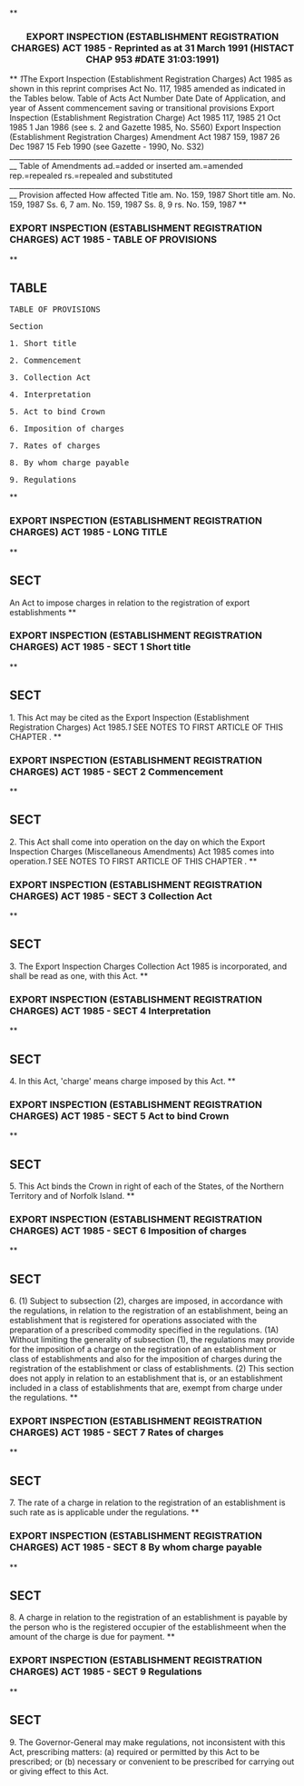 **<b>

### <center><name>EXPORT INSPECTION (ESTABLISHMENT REGISTRATION CHARGES) ACT 1985 - Reprinted as at 31 March 1991 (HISTACT CHAP 953 #DATE 31:03:1991) </name></center>
</b>** *1*The Export Inspection (Establishment Registration Charges) Act 1985 as shown in this reprint comprises Act No. 117, 1985 amended as indicated in the Tables below.<lf>                          Table of Acts<lf> Act<lf> Number         Date          Date of                            Application,<lf> and year       of Assent     commencement                       saving or<lf>                                                                 transitional<lf>                                                                 provisions<lf> Export Inspection (Establishment Registration Charge) Act 1985<lf> 117, 1985      21 Oct 1985   1 Jan 1986 (see<lf>                              s. 2 and Gazette 1985, No. S560)<lf> Export Inspection (Establishment Registration Charges) Amendment Act 1987<lf> 159, 1987      26 Dec 1987   15 Feb 1990 (see Gazette           -<lf>                              1990, No. S32)<lf> ______________________________________________________________________________ __ Table of Amendments<lf> ad.=added or inserted am.=amended rep.=repealed rs.=repealed and substituted<lf> ______________________________________________________________________________ __ Provision affected<lf>           How affected<lf> Title<lf>          am. No. 159, 1987<lf> Short title<lf>          am. No. 159, 1987<lf> Ss. 6, 7<lf>          am. No. 159, 1987<lf> Ss. 8, 9<lf>          rs. No. 159, 1987<lf> </lf></lf></lf></lf></lf></lf></lf></lf></lf></lf></lf></lf></lf></lf></lf></lf></lf></lf></lf></lf></lf></lf></lf></lf></lf>
**<b>

### <name>EXPORT INSPECTION (ESTABLISHMENT REGISTRATION CHARGES) ACT 1985 - TABLE OF PROVISIONS </name>
</b>** 

## TABLE
<tables> <tt>                              TABLE OF PROVISIONS<lf> 

Section<lf> <p>     1\. Short title<lf> <p>     2\. Commencement<lf> <p>     3\. Collection Act<lf> <p>     4\. Interpretation<lf> <p>     5\. Act to bind Crown<lf> <p>     6\. Imposition of charges<lf> <p>     7\. Rates of charges<lf> <p>     8\. By whom charge payable<lf> <p>     9\. Regulations<lf> </lf></p></lf></p></lf></p></lf></p></lf></p></lf></p></lf></p></lf></p></lf></p></lf>
</lf></tt></tables>
**<b>

### <name>EXPORT INSPECTION (ESTABLISHMENT REGISTRATION CHARGES) ACT 1985 - LONG TITLE </name>
</b>** 

## SECT
<sect>     An Act to impose charges in relation to the registration of export<lf>                                establishments<lf> </lf></lf></sect>
**<b>

### <name>EXPORT INSPECTION (ESTABLISHMENT REGISTRATION CHARGES) ACT 1985 - SECT 1 Short title </name>
</b>** 

## SECT
<sect>   1\. This Act may be cited as the Export Inspection (Establishment Registration Charges) Act 1985.*1* SEE NOTES TO FIRST ARTICLE OF THIS CHAPTER . </sect>
**<b>

### <name>EXPORT INSPECTION (ESTABLISHMENT REGISTRATION CHARGES) ACT 1985 - SECT 2 Commencement </name>
</b>** 

## SECT
<sect>   2\. This Act shall come into operation on the day on which the Export Inspection Charges (Miscellaneous Amendments) Act 1985 comes into operation.*1* SEE NOTES TO FIRST ARTICLE OF THIS CHAPTER . </sect>
**<b>

### <name>EXPORT INSPECTION (ESTABLISHMENT REGISTRATION CHARGES) ACT 1985 - SECT 3 Collection Act </name>
</b>** 

## SECT
<sect>   3\. The Export Inspection Charges Collection Act 1985 is incorporated, and shall be read as one, with this Act. </sect>
**<b>

### <name>EXPORT INSPECTION (ESTABLISHMENT REGISTRATION CHARGES) ACT 1985 - SECT 4 Interpretation </name>
</b>** 

## SECT
<sect>   4\. In this Act, 'charge' means charge imposed by this Act. </sect>
**<b>

### <name>EXPORT INSPECTION (ESTABLISHMENT REGISTRATION CHARGES) ACT 1985 - SECT 5 Act to bind Crown </name>
</b>** 

## SECT
<sect>   5\. This Act binds the Crown in right of each of the States, of the Northern Territory and of Norfolk Island. </sect>
**<b>

### <name>EXPORT INSPECTION (ESTABLISHMENT REGISTRATION CHARGES) ACT 1985 - SECT 6 Imposition of charges </name>
</b>** 

## SECT
<sect>   6\. (1) Subject to subsection (2), charges are imposed, in accordance with the regulations, in relation to the registration of an establishment, being an establishment that is registered for operations associated with the preparation of a prescribed commodity specified in the regulations.<lf>   (1A) Without limiting the generality of subsection (1), the regulations may provide for the imposition of a charge on the registration of an establishment or class of establishments and also for the imposition of charges during the registration of the establishment or class of establishments.<lf>   (2) This section does not apply in relation to an establishment that is, or an establishment included in a class of establishments that are, exempt from charge under the regulations. </lf></lf></sect>
**<b>

### <name>EXPORT INSPECTION (ESTABLISHMENT REGISTRATION CHARGES) ACT 1985 - SECT 7 Rates of charges </name>
</b>** 

## SECT
<sect>   7\. The rate of a charge in relation to the registration of an establishment is such rate as is applicable under the regulations. </sect>
**<b>

### <name>EXPORT INSPECTION (ESTABLISHMENT REGISTRATION CHARGES) ACT 1985 - SECT 8 By whom charge payable </name>
</b>** 

## SECT
<sect>   8\. A charge in relation to the registration of an establishment is payable by the person who is the registered occupier of the establishmeent when the amount of the charge is due for payment. </sect>
**<b>

### <name>EXPORT INSPECTION (ESTABLISHMENT REGISTRATION CHARGES) ACT 1985 - SECT 9 Regulations </name>
</b>** 

## SECT
<sect>   9\. The Governor-General may make regulations, not inconsistent with this Act, prescribing matters:<lf>   (a) required or permitted by this Act to be prescribed; or<lf>   (b) necessary or convenient to be prescribed for carrying out or giving effect to this Act. </lf></lf></sect>
